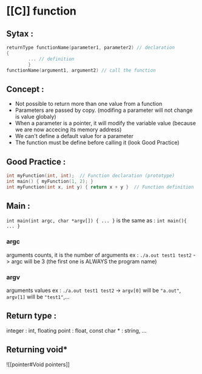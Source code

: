 # [[C]] function

## Sytax : 

```C
returnType functionName(parameter1, parameter2) // declaration
{ 
		... // definition 
		}
functionName(argument1, argument2) // call the function
```
## Concept : 
- Not possible to return more than one value from a function
- Parameters are passed by copy. (modifing a parameter will not change is value globaly)
- When a parameter is a pointer, it will modify the variable value (because we are now accecing its memory address)
- We can't define a default value for a parameter
- The function must be define before calling it (look Good Practice)

## Good Practice :
```C
int myFunction(int, int);  // Function declaration (prototype)
int main() { myFunction(1, 2); }
int myFunction(int x, int y) { return x + y }  // Function definition
```

## Main : 
`int main(int argc, char *argv[]) { ... }`
 is the same as :
`int main(){ ... }`
### argc
arguments counts, it is the number of arguments 
ex : `./a.out test1 test2` -> argc will be 3 (the first one is ALWAYS the program name)
### argv 
arguments values
ex : `./a.out test1 test2` -> `argv[0]` will be `"a.out"`, `argv[1]` will be `"test1"`,...

## Return type :
integer : int, 	floating point : float,	const char * : string,	...

## Returning void*
![[pointer#Void pointers]]


